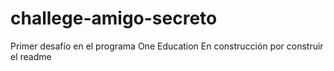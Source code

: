 # challege-amigo-secreto
Primer desafío en el programa One Education
En construcción
por construir el readme